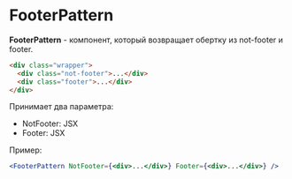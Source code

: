 # FooterPattern

**FooterPattern** - компонент, который возвращает обертку из not-footer и
footer.

```html
<div class="wrapper">
  <div class="not-footer">...</div>
  <div class="footer">...</div>
</div>
```

Принимает два параметра:

- NotFooter: JSX
- Footer: JSX

Пример:

```jsx
<FooterPattern NotFooter={<div>...</div>} Footer={<div>...</div>} />
```
